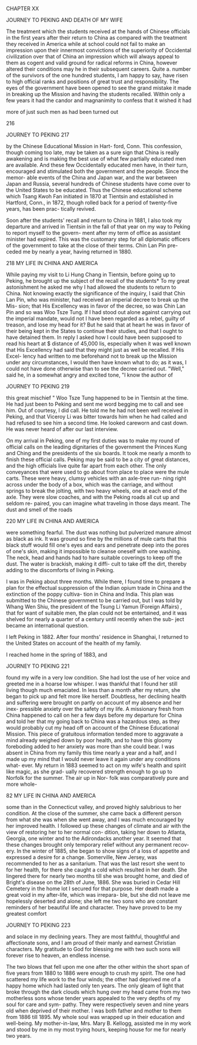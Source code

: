 CHAPTER XX 

JOURNEY TO PEKING AND DEATH 
OF MY WIFE 

The treatment which the students received at 
the hands of Chinese officials in the first years 
after their return to China as compared with the 
treatment they received in America while at 
school could not fail to make an impression upon 
their innermost convictions of the superiority 
of Occidental civilization over that of China 
an impression which will always appeal to them 
as cogent and valid ground for radical reforms 
in China, however altered their conditions may 
he in their subsequent careers. Quite a. number 
of the survivors of the one hundred students, I 
am happy to say, have risen to high official ranks 
and positions of great trust and responsibility. 
The eyes of the government have been opened 
to see the grand mistake it made in breaking 
up the Mission and having the students recalled. 
Within only a few years it had the candor and 
magnanimity to confess that it wished it had 

more of just such men as had been turned out 

216 



JOURNEY TO PEKING 217 

by the Chinese Educational Mission in Hart- 
ford, Conn. This confession, though coming too 
late, may be taken as a sure sign that China is 
really awakening and is making the best use of 
what few partially educated men are available. 
And these few Occidentally educated men have, 
in their turn, encouraged and stimulated both the 
government and the people. Since the memor- 
able events of the China and Japan war, and 
the war between Japan and Russia, several 
hundreds of Chinese students have come over to 
the United States to be educated. Thus the 
Chinese educational scheme which Tsang Kwoh 
Fan initiated in 1870 at Tientsin and established 
in Hartford, Conn., in 1872, though rolled back 
for a period of twenty-five years, has been prac- 
tically revived. 

Soon after the students' recall and return to 
China in 1881, I also took my departure and 
arrived in Tientsin in the fall of that year on my 
way to Peking to report myself to the govern- 
ment after my term of office as assistant minister 
had expired. This was the customary step for 
all diplomatic officers of the government to take 
at the close of their terms. Chin Lan Pin pre- 
ceded me by nearly a year, having returned in 
1880. 



218 MY LIFE IN CHINA AND AMERICA 

While paying my visit to Li Hung Chang in 
Tientsin, before going up to Peking, he brought 
up the subject of the recall of the students* To 
my great astonishment he asked me why I had 
allowed the students to return to China. Not 
knowing exactly the significance of the inquiry, 
I said that Chin Lan Pin, who was minister, had 
received an imperial decree to break up the Mis- 
sion; that His Excellency was in favor of the 
decree, so was Chin Lan Pin and so was Woo 
Tsze Tung. If I had stood out alone against 
carrying out the imperial mandate, would not I 
have been regarded as a rebel, guilty of treason, 
and lose my head for it? But he said that at 
heart he was in favor of their being kept in the 
States to continue their studies, and that I ought 
to have detained them. In reply I asked how I 
could have been supposed to read his heart at $ 
distance of 45,000 lis, especially when it was well 
known that His Excellency had said that they 
might just as well be recalled. If His Excel- 
lency had written to me beforehand not to break 
up the Mission under any circumstances, I would 
then have known what to do; as it was, I could 
not have done otherwise than to see the decree 
carried out. "Well," said he, in a somewhat 
angry and excited tone, "I know the author of 



JOURNEY TO PEKING 219 

this great mischief " Woo Tsze Tung happened 
to be in Tientsin at the time. He had just been 
to Peking and sent me word begging me to call 
and see him. Out of courtesy, I did call. He 
told me he had not been well received in Peking, 
and that Viceroy Li was bitter towards him when 
he had called and had refused to see him a second 
time. He looked careworn and cast down. He 
was never heard of after our last interview. 

On my arrival in Peking, one of my first 
duties was to make my round of official calls on 
the leading dignitaries of the government the 
Princes Kung and Ching and the presidents of 
the six boards. It took me nearly a month to 
finish these official calls. Peking may be said 
to be a city of great distances, and the high 
officials live quite far apart from each other. 
The only conveyances that were used to go about 
from place to place were the mule carts. These 
were heavy, clumsy vehicles with an axle-tree run- 
ning right across under the body of a box, which 
was the carriage, and without springs to break 
the jolting, with two heavy wheels, one at each 
end of the axle. They were slow coaches, and 
with the Peking roads all cut up and seldom re- 
paired, you can imagine what traveling in those 
days meant. The dust and smell of the roads 



220 MY LIFE IN CHINA AND AMERICA 

were something fearful. The dust was nothing 
but pulverized manure almost as black as ink. 
It was ground so fine by the millions of mule 
carts that this black stuff would fill one's eyes 
and ears and penetrate deep into the pores of 
one's skin, making it impossible to cleanse 
oneself with one washing. The neck, head and 
hands had to hare suitable coverings to keep off 
the dust. The water is brackish, making it diffi- 
cult to take off the dirt, thereby adding to the 
discomforts of living in Peking. 

I was in Peking about three months. While 
there, I found time to prepare a plan for the 
effectual suppression of the Indian opium trade 
in China and the extinction of the poppy cultiva- 
tion in China and India. This plan was submitted 
to the Chinese government to be carried out, but 
I was told by Whang Wen Shiu, the president 
of the Tsung Li Yamun (Foreign Affairs) , that 
for want of suitable men, the plan could not be 
entertained, and it was shelved for nearly a 
quarter of a century until recently when the sub- 
ject became an international question. 

I left Peking in 1882. After four months' 
residence in Shanghai, I returned to the United 
States on account of the health of my family. 

I reached home in the spring of 1883, and 



JOURNEY TO PEKING 221 

found my wife in a very low condition. She had 
lost the use of her voice and greeted me in a 
hoarse low whisper. I was thankful that I found 
her still living though much emaciated. In less 
than a month after my return, she began to pick 
up and felt more like herself. Doubtless, her 
declining health and suffering were brought on 
partly on account of my absence and her inex- 
pressible anxiety over the safety of my life. A 
missionary fresh from China happened to call 
on her a few days before my departure for China 
and told her that my going back to China was a 
hazardous step, as they would probably cut my 
head off on account of the Chinese Educational 
Mission. This piece of gratuitous information 
tended more to aggravate a mind already 
weighed down by poor health, and to have 
this gloomy foreboding added to her anxiety 
was more than she could bear. I was absent in 
China from my family this time nearly a year 
and a half, and I made up my mind that I would 
never leave it again under any conditions what- 
ever. My return in 1883 seemed to act on my 
wife's health and spirit like magic, as she grad- 
ually recovered strength enough to go up to 
Norfolk for the summer. The air up in Nor- 
folk was comparatively pure and more whole- 



82 MY LIFE IN CHINA AND AMERICA 

some than in the Connecticut valley, and proved 
highly salubrious to her condition. At the close 
of the summer, she came back a different person 
from what she was when she went away, and I 
was much encouraged by her improved health. 
I followed up these changes of climate and air 
with the view of restoring her to her normal con- 
dition, taking her down to Atlanta, Georgia, 
one winter and to the Adirondacks another year. 
It seemed that these changes brought only 
temporary relief without any permanent recov- 
ery. In the winter of 1885, she began to show 
signs of a loss of appetite and expressed a desire 
for a change. Somerville, New Jersey, was 
recommended to her as a sanitarium. That was 
the last resort she went to for her health, for 
there she caught a cold which resulted in her 
death. She lingered there for nearly two months 
till she was brought home, and died of Bright's 
disease on the 28th of June, 1886. She was 
buried in Cedar Hill Cemetery in the home lot 
I secured for that purpose. Her death made a 
great void in my after-life, which was irrepara- 
ble, but she did not leave me hopelessly deserted 
and alone; she left me two sons who are constant 
reminders of her beautiful life and character. 
They have proved to be my greatest comfort 



JOURNEY TO PEKING 223 

and solace in my declining years. They are most 
faithful, thoughtful and affectionate sons, and I 
am proud of their manly and earnest Christian 
characters. My gratitude to God for blessing 
me with two such sons will forever rise to heaven, 
an endless incense. 

The two blows that fell upon me one after the 
other within the short span of five years from 
1880 to 1886 were enough to crush my spirit. 
The one had scattered my life work to the four 
winds; the other had deprived me of a happy 
home which had lasted only ten years. The only 
gleam of light that broke through the dark 
clouds which hung over my head came from my 
two motherless sons whose tender years appealed 
to the very depths of my soul for care and sym- 
pathy. They were respectively seven and nine 
years old when deprived of their mother. I was 
both father and mother to them from 1886 till 
1895. My whole soul was wrapped up in their 
education and well-being. My mother-in-law, 
Mrs. Mary B. Kellogg, assisted me in my 
work and stood by me in my most trying hours, 
keeping house for me for nearly two years. 

